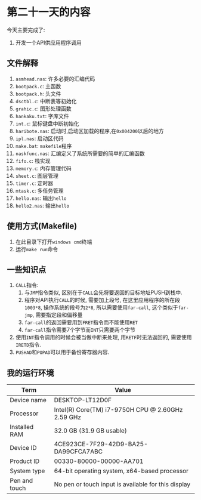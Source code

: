 # 第二十一天的内容

今天主要完成了:

1. 开发一个API供应用程序调用

## 文件解释

1. `asmhead.nas`: 许多必要的汇编代码
2. `bootpack.c`: 主函数
3. `bootpack.h`: 头文件
4. `dsctbl.c`: 中断表等初始化
5. `grahic.c`: 图形处理函数
6. `hankaku.txt`: 字库文件
7. `int.c`: 鼠标键盘中断初始化
8. `haribote.nas`: 启动时,启动区加载的程序,在`0x004200`以后的地方
9. `ipl.nas`: 启动区代码
10. `make.bat`: `makefile`程序
11. `naskfunc.nas`: 汇编定义了系统所需要的简单的汇编函数
12. `fifo.c`: 栈实现
13. `memory.c`: 内存管理代码
14. `sheet.c`: 图层管理
15. `timer.c`: 定时器
16. `mtask.c`: 多任务管理
17. `hello.nas`: 输出`hello`
18. `hello2.nas`: 输出`hello`



## 使用方式(Makefile)

1. 在此目录下打开`windows cmd`终端
2. 运行`make run`命令

## 一些知识点

1.  `CALL`指令: 
    1.  与`JMP`指令类似, 区别在于`CALL`会先将要返回的目标地址PUSH到栈中. 
    2.  程序对API执行`CALL`的时候, 需要加上段号, 在这里应用程序的所在段`1003*8`, 操作系统的段号为`2*8`, 所以需要使用`far-call`, 这个类似于`far-jmp`, 需要指定段和偏移量
    3.  `far-call`的返回需要用到`FRET`指令而不能使用`RET`
    4.  `far-call`指令需要7个字节而`INT`只需要两个字节
2.  使用`INT`指令调用的时候会被当做中断来处理, 用`RETF`时无法返回的, 需要使用`IRETD`指令.
3.  `PUSHAD`和`POPAD`可以用于备份寄存器内容.



## 我的运行环境


|Term|Value|
|-|-|
|Device name|DESKTOP-LT12D0F|
|Processor|Intel(R) Core(TM) i7-9750H CPU @ 2.60GHz   2.59 GHz|
|Installed RAM|32.0 GB (31.9 GB usable)|
|Device ID|4CE923CE-7F29-42D9-BA25-DA99CFCA7ABC|
|Product ID|00330-80000-00000-AA701|
|System type|64-bit operating system, x64-based processor|
|Pen and touch|No pen or touch input is available for this display|